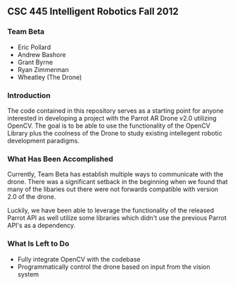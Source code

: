 CSC 445 Intelligent Robotics Fall 2012
------

### Team Beta ###
* Eric Pollard
* Andrew Bashore
* Grant Byrne
* Ryan Zimmerman
* Wheatley (The Drone)

### Introduction ###
The code contained in this repository serves as a starting point for anyone interested in developing a project with the Parrot AR Drone v2.0 utilizing OpenCV. The goal is to be able to use the functionality of the OpenCV Library plus the coolness of the Drone to study existing intellegent robotic development paradigms.

### What Has Been Accomplished ###
Currently, Team Beta has establish multiple ways to communicate with the drone. There was a significant setback in the beginning when we found that many of the libaries out there were not forwards compatible with version 2.0 of the drone.

Luckily, we have been able to leverage the functionality of the released Parrot API as well utilize some libraries which didn't use the previous Parrot API's as a dependency.

### What Is Left to Do ###
* Fully integrate OpenCV with the codebase
* Programmatically control the drone based on input from the vision system

